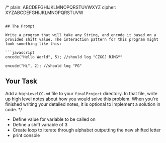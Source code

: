 
/*
plain:  ABCDEFGHIJKLMNOPQRSTUVWXYZ
cipher: XYZABCDEFGHIJKLMNOPQRSTUVW
```

## The Prompt

Write a program that will take any String, and encode it based on a provided shift value. The interaction pattern for this program might look something like this:

```javascript
encode("Hello World", 5); //should log "CZGGJ RJMGY"

encode("Hi", 2); //should log "FG"
```

## Your Task

Add a `highLevelCC.md` file to your `finalProject` directory. In that file, write up high level notes about how you would solve this problem. When you're finished writing your detailed notes, it is optional to implement a solution in code.
*/

- Define value for variable to be called on 
- Define a shift variable of 3
- Create loop to iterate through alphabet outputting the new shifted letter
- print console 